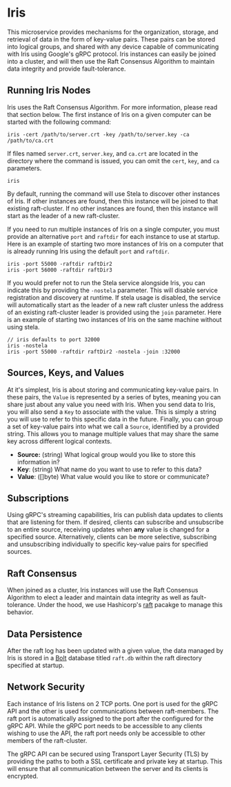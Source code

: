 # Iris
This microservice provides mechanisms for the organization, storage, and retrieval of data in the form of key-value pairs.  These pairs can be stored into logical groups, and shared with any device capable of communicating with Iris using Google's gRPC protocol.  Iris instances can easily be joined into a cluster, and will then use the Raft Consensus Algorithm to maintain data integrity and provide fault-tolerance.

## Running Iris Nodes
Iris uses the Raft Consensus Algorithm.  For more information, please read that section below.
The first instance of Iris on a given computer can be started with the following command:

```
iris -cert /path/to/server.crt -key /path/to/server.key -ca /path/to/ca.crt
```

If files named `server.crt`, `server.key`, and `ca.crt` are located in the directory where the command is issued, you can omit the `cert`, `key`, and `ca` parameters.

```
iris
```

By default, running the command will use Stela to discover other instances of Iris.  If other instances are found, then this instance will be joined to that existing raft-cluster.  If no other instances are found, then this instance will start as the leader of a new raft-cluster.

If you need to run multiple instances of Iris on a single computer, you must provide an alternative `port` and `raftdir` for each instance to use at startup.  Here is an example of starting two more instances of Iris on a computer that is already running Iris using the default `port` and `raftdir`.

```
iris -port 55000 -raftdir raftDir2
iris -port 56000 -raftdir raftDir3
```

If you would prefer not to run the Stela service alongside Iris, you can indicate this by providing the `-nostela` parameter.  This will disable service registration and discovery at runtime.  If stela usage is disabled, the service will automatically start as the leader of a new raft cluster unless the address of an existing raft-cluster leader is provided using the `join` parameter.  Here is an example of starting two instances of Iris on the same machine without using stela.

```
// iris defaults to port 32000
iris -nostela       
iris -port 55000 -raftdir raftDir2 -nostela -join :32000
```

## Sources, Keys, and Values
At it's simplest, Iris is about storing and communicating key-value pairs.  In these pairs, the `Value` is represented by a series of bytes, meaning you can share just about any value you need with Iris.  When you send data to Iris, you will also send a `Key` to associate with the value.  This is simply a string you will use to refer to this specific data in the future.  Finally, you can group a set of key-value pairs into what we call a `Source`, identified by a provided string.  This allows you to manage multiple values that may share the same key across different logical contexts.

- **Source:** (string) What logical group would you like to store this information in?
- **Key**: (string) What name do you want to use to refer to this data?
- **Value**: ([]byte) What value would you like to store or communicate?

## Subscriptions
Using gRPC's streaming capabilities, Iris can publish data updates to clients that are listening for them. If desired, clients can subscribe and unsubscribe to an entire source, receiving updates when **any** value is changed for a specified source.  Alternatively, clients can be more selective, subscribing and unsubscribing individually to specific key-value pairs for specified sources.

## Raft Consensus
When joined as a cluster, Iris instances will use the Raft Consensus Algorithm to elect a leader and maintain data integrity as well as fault-tolerance.  Under the hood, we use Hashicorp's [raft](https://github.com/hashicorp/raft) pacakge to manage this behavior.

## Data Persistence
After the raft log has been updated with a given value, the data managed by Iris is stored in a [Bolt](https://github.com/boltdb/bolt) database titled `raft.db` within the raft directory specified at startup.

## Network Security
Each instance of Iris listens on 2 TCP ports.  One port is used for the gRPC API and the other is used for communications between raft-members.  The raft port is automatically assigned to the port after the configured for the gRPC API.  While the gRPC port needs to be accessible to any clients wishing to use the API, the raft port needs only be accessible to other members of the raft-cluster.

The gRPC API can be secured using Transport Layer Security (TLS) by providing the paths to both a SSL certificate and private key at startup.  This will ensure that all communication between the server and its clients is encrypted.
